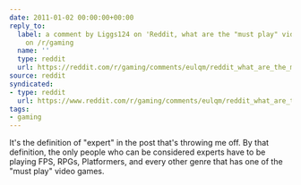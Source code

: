 ```yaml
---
date: 2011-01-02 00:00:00+00:00
reply_to:
  label: a comment by Liggs124 on 'Reddit, what are the "must play" video games?'
    on /r/gaming
  name: ''
  type: reddit
  url: https://reddit.com/r/gaming/comments/eulqm/reddit_what_are_the_must_play_video_games/c1b25xc/
source: reddit
syndicated:
- type: reddit
  url: https://www.reddit.com/r/gaming/comments/eulqm/reddit_what_are_the_must_play_video_games/c1b27du/
tags:
- gaming
---
```


It's the definition of "expert" in the post that's throwing me off. By that definition, the only people who can be considered experts have to be playing FPS, RPGs, Platformers, and every other genre that has one of the "must play" video games.